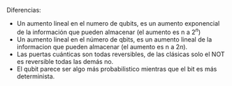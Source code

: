 Diferencias:
- Un aumento lineal en el numero de qubits, es un aumento exponencial de la información que pueden almacenar (el aumento es n a $2^n$)
- Un aumento lineal en el número de qbits, es un aumento lineal de la informacion que pueden almacenar (el aumento es n a $2n$).
- Las puertas cuánticas son todas reversibles, de las clásicas solo el NOT es reversible todas las demás no.
- El qubit parece ser algo más probabilistico mientras que el bit es más determinista.